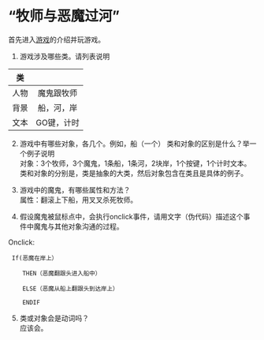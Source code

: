 
# “牧师与恶魔过河”
首先进入[游戏](http://www.17yy.com/f/69854.html0)的介绍并玩游戏。<br>

1. 游戏涉及哪些类。请列表说明

<center>

|  类  |     |
|:---:|:---:|
|人物|魔鬼跟牧师|
|背景|船，河，岸|
|文本|GO键，计时|
</center>

2. 游戏中有哪些对象，各几个。例如，船（一个）
类和对象的区别是什么？举一个例子说明 <br>
对象：3个牧师，3个魔鬼，1条船，1条河，2块岸，1个按键，1个计时文本。
类和对象的分别是，类是抽象的大类，然后对象包含在类且是具体的例子。

3. 游戏中的魔鬼，有哪些属性和方法？ <br>
属性：翻滚上下船，用叉叉杀死牧师。

4. 假设魔鬼被鼠标点中，会执行onclick事件，请用文字（伪代码）描述这个事件中魔鬼与其他对象沟通的过程。 

  Onclick:
 
     If(恶魔在岸上）

        THEN（恶魔翻跟头进入船中）

        ELSE（恶魔从船上翻跟头到达岸上）

        ENDIF

5. 类或对象会是动词吗？<br>
应该会。